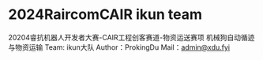 # 2024RaircomCAIR ikun team

20204睿抗机器人开发者大赛-CAIR工程创客赛道-物资运送赛项
机械狗自动循迹与物资运输
Team: ikun大队
Author：ProkingDu
Mail：admin@xdu.fyi

